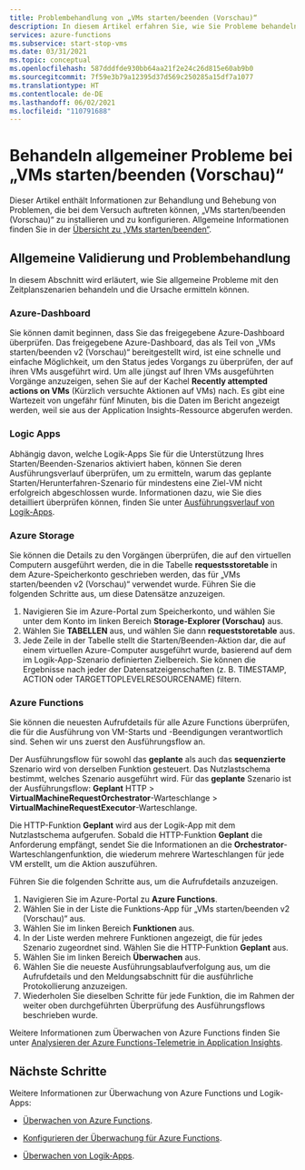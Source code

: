 ```yaml
---
title: Problembehandlung von „VMs starten/beenden (Vorschau)“
description: In diesem Artikel erfahren Sie, wie Sie Probleme behandeln, die bei der Funktion „VMs starten/beenden (Vorschau)“ für Ihre Azure-VMs auftreten.
services: azure-functions
ms.subservice: start-stop-vms
ms.date: 03/31/2021
ms.topic: conceptual
ms.openlocfilehash: 587dddfde930bb64aa21f2e24c26d815e60ab9b0
ms.sourcegitcommit: 7f59e3b79a12395d37d569c250285a15df7a1077
ms.translationtype: HT
ms.contentlocale: de-DE
ms.lasthandoff: 06/02/2021
ms.locfileid: "110791688"
---
```

# <a name="troubleshoot-common-issues-with-startstop-vms-preview"></a>Behandeln allgemeiner Probleme bei „VMs starten/beenden (Vorschau)“

Dieser Artikel enthält Informationen zur Behandlung und Behebung von Problemen, die bei dem Versuch auftreten können, „VMs starten/beenden (Vorschau)“ zu installieren und zu konfigurieren. Allgemeine Informationen finden Sie in der [Übersicht zu „VMs starten/beenden“](overview.md).

## <a name="general-validation-and-troubleshooting"></a>Allgemeine Validierung und Problembehandlung

In diesem Abschnitt wird erläutert, wie Sie allgemeine Probleme mit den Zeitplanszenarien behandeln und die Ursache ermitteln können.

### <a name="azure-dashboard"></a>Azure-Dashboard

Sie können damit beginnen, dass Sie das freigegebene Azure-Dashboard überprüfen. Das freigegebene Azure-Dashboard, das als Teil von „VMs starten/beenden v2 (Vorschau)“ bereitgestellt wird, ist eine schnelle und einfache Möglichkeit, um den Status jedes Vorgangs zu überprüfen, der auf ihren VMs ausgeführt wird. Um alle jüngst auf Ihren VMs ausgeführten Vorgänge anzuzeigen, sehen Sie auf der Kachel **Recently attempted actions on VMs** (Kürzlich versuchte Aktionen auf VMs) nach. Es gibt eine Wartezeit von ungefähr fünf Minuten, bis die Daten im Bericht angezeigt werden, weil sie aus der Application Insights-Ressource abgerufen werden.

### <a name="logic-apps"></a>Logic Apps

Abhängig davon, welche Logik-Apps Sie für die Unterstützung Ihres Starten/Beenden-Szenarios aktiviert haben, können Sie deren Ausführungsverlauf überprüfen, um zu ermitteln, warum das geplante Starten/Herunterfahren-Szenario für mindestens eine Ziel-VM nicht erfolgreich abgeschlossen wurde. Informationen dazu, wie Sie dies detailliert überprüfen können, finden Sie unter [Ausführungsverlauf von Logik-Apps](../../logic-apps/monitor-logic-apps.md#review-runs-history).

### <a name="azure-storage"></a>Azure Storage

Sie können die Details zu den Vorgängen überprüfen, die auf den virtuellen Computern ausgeführt werden, die in die Tabelle **requestsstoretable** in dem Azure-Speicherkonto geschrieben werden, das für „VMs starten/beenden v2 (Vorschau)“ verwendet wurde. Führen Sie die folgenden Schritte aus, um diese Datensätze anzuzeigen.

1. Navigieren Sie im Azure-Portal zum Speicherkonto, und wählen Sie unter dem Konto im linken Bereich **Storage-Explorer (Vorschau)** aus.
1. Wählen Sie **TABELLEN** aus, und wählen Sie dann **requeststoretable** aus.
1. Jede Zeile in der Tabelle stellt die Starten/Beenden-Aktion dar, die auf einem virtuellen Azure-Computer ausgeführt wurde, basierend auf dem im Logik-App-Szenario definierten Zielbereich. Sie können die Ergebnisse nach jeder der Datensatzeigenschaften (z. B. TIMESTAMP, ACTION oder TARGETTOPLEVELRESOURCENAME) filtern.

### <a name="azure-functions"></a>Azure Functions

Sie können die neuesten Aufrufdetails für alle Azure Functions überprüfen, die für die Ausführung von VM-Starts und -Beendigungen verantwortlich sind. Sehen wir uns zuerst den Ausführungsflow an.

Der Ausführungsflow für sowohl das **geplante** als auch das **sequenzierte** Szenario wird von derselben Funktion gesteuert. Das Nutzlastschema bestimmt, welches Szenario ausgeführt wird. Für das **geplante** Szenario ist der Ausführungsflow: **Geplant** HTTP > **VirtualMachineRequestOrchestrator**-Warteschlange > **VirtualMachineRequestExecutor**-Warteschlange.

Die HTTP-Funktion **Geplant** wird aus der Logik-App mit dem Nutzlastschema aufgerufen. Sobald die HTTP-Funktion **Geplant** die Anforderung empfängt, sendet Sie die Informationen an die **Orchestrator**-Warteschlangenfunktion, die wiederum mehrere Warteschlangen für jede VM erstellt, um die Aktion auszuführen.

Führen Sie die folgenden Schritte aus, um die Aufrufdetails anzuzeigen.

1. Navigieren Sie im Azure-Portal zu **Azure Functions**.
1. Wählen Sie in der Liste die Funktions-App für „VMs starten/beenden v2 (Vorschau)“ aus.
1. Wählen Sie im linken Bereich **Funktionen** aus.
1. In der Liste werden mehrere Funktionen angezeigt, die für jedes Szenario zugeordnet sind. Wählen Sie die HTTP-Funktion **Geplant** aus.
1. Wählen Sie im linken Bereich **Überwachen** aus.
1. Wählen Sie die neueste Ausführungsablaufverfolgung aus, um die Aufrufdetails und den Meldungsabschnitt für die ausführliche Protokollierung anzuzeigen.
1. Wiederholen Sie dieselben Schritte für jede Funktion, die im Rahmen der weiter oben durchgeführten Überprüfung des Ausführungsflows beschrieben wurde.

Weitere Informationen zum Überwachen von Azure Functions finden Sie unter [Analysieren der Azure Functions-Telemetrie in Application Insights](../../azure-functions/analyze-telemetry-data.md).

## <a name="next-steps"></a>Nächste Schritte

Weitere Informationen zur Überwachung von Azure Functions und Logik-Apps:

* [Überwachen von Azure Functions](../../azure-functions/functions-monitoring.md).

* [Konfigurieren der Überwachung für Azure Functions](../../azure-functions/configure-monitoring.md).

* [Überwachen von Logik-Apps](../../logic-apps/monitor-logic-apps.md).
